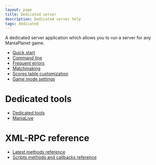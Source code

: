 ```yaml
---
layout: page
title: Dedicated server
description: Dedicated server help
tags: dedicated
---
```


A dedicated server application which allows you to run a server for any ManiaPlanet game.

* [Quick start](server/basic)
* [Command line](server/command-line)
* [Frequent errors](server/frequent-errors)
* [Matchmaking](server/matchmaking)
* [Scores table customization](server/customize-scores-table)
* [Game mode settings](server/settings-list)

# Dedicated tools

* [Dedicated tools](tools/)
* [ManiaLive](tools/manialive)

<!--# ManiaLive

* [Start a lobby (deprecated)](start-a-combo-lobby)-->

# XML-RPC reference

* [Latest methods reference](xmlrpc/methods/latest)
* [Scripts methods and callbacks reference](xmlrpc/xml-rpc-scripts)
